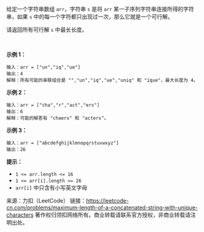 给定一个字符串数组 ```arr```，字符串 ```s``` 是将 ```arr``` 某一子序列字符串连接所得的字符串，如果 ```s``` 中的每一个字符都只出现过一次，那么它就是一个可行解。

请返回所有可行解 ```s``` 中最长长度。

 

**示例 1：**
```
输入：arr = ["un","iq","ue"]
输出：4
解释：所有可能的串联组合是 "","un","iq","ue","uniq" 和 "ique"，最大长度为 4。
```
**示例 2：**
```
输入：arr = ["cha","r","act","ers"]
输出：6
解释：可能的解答有 "chaers" 和 "acters"。
```
**示例 3：**
```
输入：arr = ["abcdefghijklmnopqrstuvwxyz"]
输出：26
```

**提示：**

* ```1 <= arr.length <= 16```
* ```1 <= arr[i].length <= 26```
* ```arr[i]``` 中只含有小写英文字母

来源：力扣（LeetCode）
链接：https://leetcode-cn.com/problems/maximum-length-of-a-concatenated-string-with-unique-characters
著作权归领扣网络所有。商业转载请联系官方授权，非商业转载请注明出处。